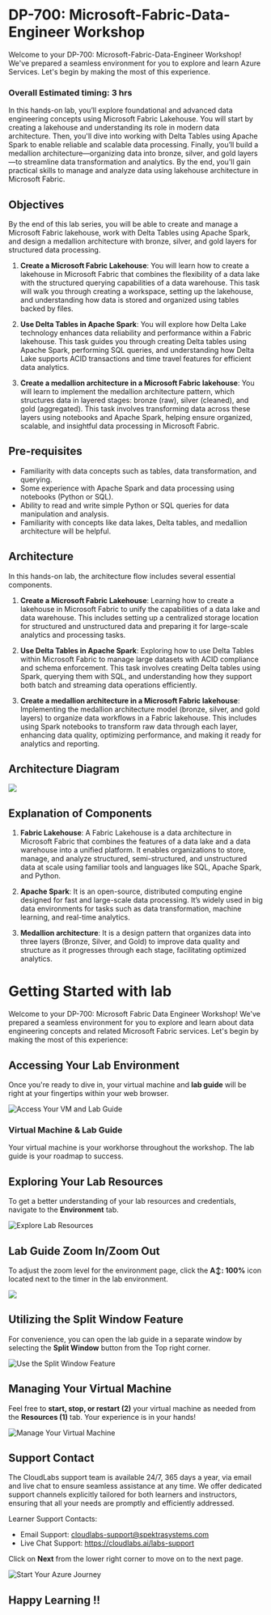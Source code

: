 # DP-700: Microsoft-Fabric-Data-Engineer Workshop

Welcome to your DP-700: Microsoft-Fabric-Data-Engineer Workshop! We've prepared a seamless environment for you to explore and learn Azure Services. Let's begin by making the most of this experience.

### Overall Estimated timing: 3 hrs

In this hands-on lab, you’ll explore foundational and advanced data engineering concepts using Microsoft Fabric Lakehouse. You will start by creating a lakehouse and understanding its role in modern data architecture. Then, you'll dive into working with Delta Tables using Apache Spark to enable reliable and scalable data processing. Finally, you’ll build a medallion architecture—organizing data into bronze, silver, and gold layers—to streamline data transformation and analytics. By the end, you'll gain practical skills to manage and analyze data using lakehouse architecture in Microsoft Fabric.

## Objectives

By the end of this lab series, you will be able to create and manage a Microsoft Fabric lakehouse, work with Delta Tables using Apache Spark, and design a medallion architecture with bronze, silver, and gold layers for structured data processing.

1. **Create a Microsoft Fabric Lakehouse**: You will learn how to create a lakehouse in Microsoft Fabric that combines the flexibility of a data lake with the structured querying capabilities of a data warehouse. This task will walk you through creating a workspace, setting up the lakehouse, and understanding how data is stored and organized using tables backed by files.

1. **Use Delta Tables in Apache Spark**: You will explore how Delta Lake technology enhances data reliability and performance within a Fabric lakehouse. This task guides you through creating Delta tables using Apache Spark, performing SQL queries, and understanding how Delta Lake supports ACID transactions and time travel features for efficient data analytics.

1. **Create a medallion architecture in a Microsoft Fabric lakehouse**: You will learn to implement the medallion architecture pattern, which structures data in layered stages: bronze (raw), silver (cleaned), and gold (aggregated). This task involves transforming data across these layers using notebooks and Apache Spark, helping ensure organized, scalable, and insightful data processing in Microsoft Fabric.


## Pre-requisites

- Familiarity with data concepts such as tables, data transformation, and querying.
- Some experience with Apache Spark and data processing using notebooks (Python or SQL).
- Ability to read and write simple Python or SQL queries for data manipulation and analysis.
- Familiarity with concepts like data lakes, Delta tables, and medallion architecture will be helpful.

## Architecture

In this hands-on lab, the architecture flow includes several essential components.

1. **Create a Microsoft Fabric Lakehouse**: Learning how to create a lakehouse in Microsoft Fabric to unify the capabilities of a data lake and data warehouse. This includes setting up a centralized storage location for structured and unstructured data and preparing it for large-scale analytics and processing tasks.

1. **Use Delta Tables in Apache Spark**:
Exploring how to use Delta Tables within Microsoft Fabric to manage large datasets with ACID compliance and schema enforcement. This task involves creating Delta tables using Spark, querying them with SQL, and understanding how they support both batch and streaming data operations efficiently.

1. **Create a medallion architecture in a Microsoft Fabric lakehouse**:
Implementing the medallion architecture model (bronze, silver, and gold layers) to organize data workflows in a Fabric lakehouse. This includes using Spark notebooks to transform raw data through each layer, enhancing data quality, optimizing performance, and making it ready for analytics and reporting.


## Architecture Diagram

 ![](../Images/dp900m2arc.png)

## Explanation of Components

1. **Fabric Lakehouse**: A Fabric Lakehouse is a data architecture in Microsoft Fabric that combines the features of a data lake and a data warehouse into a unified platform. It enables organizations to store, manage, and analyze structured, semi-structured, and unstructured data at scale using familiar tools and languages like SQL, Apache Spark, and Python.

1. **Apache Spark**: It is an open-source, distributed computing engine designed for fast and large-scale data processing. It’s widely used in big data environments for tasks such as data transformation, machine learning, and real-time analytics. 

1. **Medallion architecture**: It is a design pattern that organizes data into three layers (Bronze, Silver, and Gold) to improve data quality and structure as it progresses through each stage, facilitating optimized analytics. 


# Getting Started with lab
 
Welcome to your DP-700: Microsoft Fabric Data Engineer Workshop! We've prepared a seamless environment for you to explore and learn about data engineering concepts and related Microsoft Fabric services. Let's begin by making the most of this experience:
 
## Accessing Your Lab Environment
 
Once you're ready to dive in, your virtual machine and **lab guide** will be right at your fingertips within your web browser.
 
![Access Your VM and Lab Guide](../Images/dpg17.png)

### Virtual Machine & Lab Guide
 
Your virtual machine is your workhorse throughout the workshop. The lab guide is your roadmap to success.

## Exploring Your Lab Resources
 
To get a better understanding of your lab resources and credentials, navigate to the **Environment** tab.
 
![Explore Lab Resources](../Images/dg2.png)

## Lab Guide Zoom In/Zoom Out
 
To adjust the zoom level for the environment page, click the **A↕: 100%** icon located next to the timer in the lab environment.

![](../Images/gd4.png)

## Utilizing the Split Window Feature
 
For convenience, you can open the lab guide in a separate window by selecting the **Split Window** button from the Top right corner.
 
![Use the Split Window Feature](../Images/dg3.png)

## Managing Your Virtual Machine
 
Feel free to **start, stop, or restart (2)** your virtual machine as needed from the **Resources (1)** tab. Your experience is in your hands!
 
![Manage Your Virtual Machine](../Images/gd5.png)

## Support Contact
 
The CloudLabs support team is available 24/7, 365 days a year, via email and live chat to ensure seamless assistance at any time. We offer dedicated support channels explicitly tailored for both learners and instructors, ensuring that all your needs are promptly and efficiently addressed.
 
Learner Support Contacts:
 
- Email Support: cloudlabs-support@spektrasystems.com
- Live Chat Support: https://cloudlabs.ai/labs-support

Click on **Next** from the lower right corner to move on to the next page.

   ![Start Your Azure Journey](../Images/dpg15.png)

## Happy Learning !!
